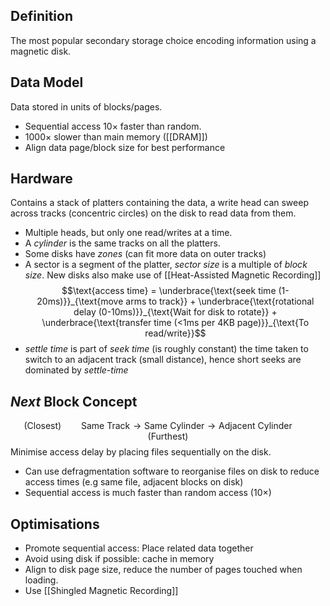 
## Definition
The most popular secondary storage choice encoding information using a magnetic disk.
## Data Model
Data stored in units of blocks/pages. 
- Sequential access $10 \times$ faster than random.
- $1000 \times$ slower than main memory ([[DRAM]])
- Align data page/block size for best performance
## Hardware
Contains a stack of platters containing the data, a write head can sweep across tracks (concentric circles) on the disk to read data from them.
- Multiple heads, but only one read/writes at a time.
- A *cylinder* is the same tracks on all the platters.
- Some disks have *zones* (can fit more data on outer tracks)
- A sector is a segment of the platter, *sector size* is a multiple of *block size*.
New disks also make use of [[Heat-Assisted Magnetic Recording]]
$$\text{access time} = \underbrace{\text{seek time (1-20ms)}}_{\text{move arms to track}} + \underbrace{\text{rotational delay (0-10ms)}}_{\text{Wait for disk to rotate}} + \underbrace{\text{transfer time (<1ms per 4KB page)}}_{\text{To read/write}}$$
- *settle time* is part of *seek time* (is roughly constant) the time taken to switch to an adjacent track (small distance), hence short seeks are dominated by *settle-time*
## *Next* Block Concept
$$(\text{Closest}) \qquad \text{Same Track} \to \text{Same Cylinder} \to \text{Adjacent Cylinder} \qquad (\text{Furthest})$$
Minimise access delay by placing files sequentially on the disk.
- Can use defragmentation software to reorganise files on disk to reduce access times (e.g same file, adjacent blocks on disk)
- Sequential access is much faster than random access ($10\times$)
## Optimisations
- Promote sequential access: Place related data together
- Avoid using disk if possible: cache in memory
- Align to disk page size, reduce the number of pages touched when loading.
- Use [[Shingled Magnetic Recording]]

